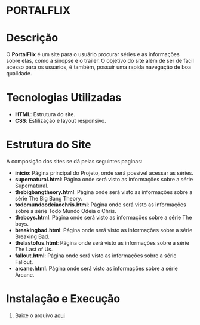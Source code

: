 # PORTALFLIX
# Descrição
O **PortalFlix** é um site para o usuário procurar séries e as informações sobre elas, como a sinopse e o trailer. O objetivo do site além de ser de facil acesso para os usuários, é também, possuir uma rapida navegação de boa qualidade.
# Tecnologias Utilizadas
* **HTML**: Estrutura do site.
* **CSS**: Estilização e layout responsivo.
# Estrutura do Site
A composição dos sites se dá pelas seguintes paginas:
* **inicio**: Página principal do Projeto, onde será possível acessar as séries.
* **supernatural.html**: Página onde será visto as informações sobre a série Supernatural.
* **thebigbangtheory.html**: Página onde será visto as informações sobre a série The Big Bang Theory.
* **todomundoodeiaochris.html**: Página onde será visto as informações sobre a série Todo Mundo Odeia o Chris.
* **theboys.html**: Página onde será visto as informações sobre a série The boys.
* **breakingbad.html**: Página onde será visto as informações sobre a série Breaking Bad.
* **thelastofus.html**: Página onde será visto as informações sobre a série The Last of Us.
* **fallout.html**: Página onde será visto as informações sobre a série Fallout.
* **arcane.html**: Página onde será visto as informações sobre a série Arcane.
# Instalação e Execução
1. Baixe o arquivo [aqui](projeto.zip)
